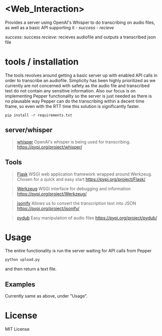 # \<Web_Interaction>
Provides a server using OpenAI's Whisper to do transcribing on audio files, as well as a basic API supporting it
    *- success*
    *- recieve*

*success:* success 
*recieve:* recieves audiofile and outputs a transcribed json file

# tools / installation

The tools revolves around getting a basic server up with enabled API calls in order to transcribe an audiofile. Simplicity has been highly prioritized as we currently are not concerned with safety as the audio file and transcribed text do not contain any sensitive information. Also our focus is on implementing Pepper functionality so the server is just needed as there is no plausable way Pepper can do the transcribing within a decent time frame, so even with the RTT time this solution is significantly faster.

```
pip install -r requirements.txt
```

## server/whisper
> [whisper](tools.md)
OpenAI's whisper is being used for transcribing.
https://pypi.org/project/whisper/

## Tools

> [Flask](tools.md)
WSGI web application framework wrapped around Werkzeug. Chosen for a quick and easy start
https://pypi.org/project/Flask/

> [Werkzeug](tools.md)
WSGI interface for debugging and information
https://pypi.org/project/Werkzeug/

> [jsonify](tools.md)
Allows us to convert the transcription text into JSON
https://pypi.org/project/jsonify/

> [pydub](tools.md)
Easy manipulation of audio files
https://pypi.org/project/pydub/

# Usage
The entire functionality is run the server waiting for API calls from Pepper
```bash
python upload.py
```
and then return a text file.
## Examples
Currently same as above, under "Usage".

# License
MIT License
